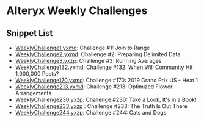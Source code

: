 # Alteryx Weekly Challenges

## Snippet List

- [WeeklyChallenge1.yxmd](WeeklyChallenge1.yxmd): Challenge #1: Join to Range
- [WeeklyChallenge2.yxmd](WeeklyChallenge2.yxmd): Challenge #2: Preparing Delimited Data
- [WeeklyChallenge3.yxzp](WeeklyChallenge3.yxzp): Challenge #3: Running Averages
- [WeeklyChallenge132.yxmd](WeeklyChallenge132.yxmd): Challenge #132: When Will Community Hit 1,000,000 Posts?
- [WeeklyChallenge170.yxmd](WeeklyChallenge170): Challenge #170: 2019 Grand Prix US - Heat 1
- [WeeklyChallenge213.yxmd](WeeklyChallenge213.yxmd): Challenge #213: Optimized Flower Arrangements
- [WeeklyChallenge230.yxzp](WeeklyChallenge230.yxzp): Challenge #230: Take a Look, It's in a Book!
- [WeeklyChallenge233.yxzp](WeeklyChallenge233.yxzp) : Challenge #233: The Truth Is Out There
- [WeeklyChallenge244.yxzp](WeeklyChallenge244.yxzp): Challenge #244: Cats and Dogs

